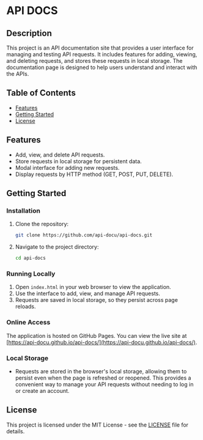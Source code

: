 # API DOCS

## Description

This project is an API documentation site that provides a user interface for managing and testing API requests. It includes features for adding, viewing, and deleting requests, and stores these requests in local storage. The documentation page is designed to help users understand and interact with the APIs.

## Table of Contents

- [Features](#features)
- [Getting Started](#getting-started)
- [License](#license)

## Features

- Add, view, and delete API requests.
- Store requests in local storage for persistent data.
- Modal interface for adding new requests.
- Display requests by HTTP method (GET, POST, PUT, DELETE).

## Getting Started


### Installation

1. Clone the repository:
    ```bash
    git clone https://github.com/api-docu/api-docs.git
    ```
2. Navigate to the project directory:
    ```bash
    cd api-docs
    ```

### Running Locally

1. Open `index.html` in your web browser to view the application.
2. Use the interface to add, view, and manage API requests.
3. Requests are saved in local storage, so they persist across page reloads.

### Online Access

The application is hosted on GitHub Pages. You can view the live site at [https://api-docu.github.io/api-docs/](https://api-docu.github.io/api-docs/). 

### Local Storage

- Requests are stored in the browser's local storage, allowing them to persist even when the page is refreshed or reopened. This provides a convenient way to manage your API requests without needing to log in or create an account.

## License

This project is licensed under the MIT License - see the [LICENSE](LICENSE) file for details.
